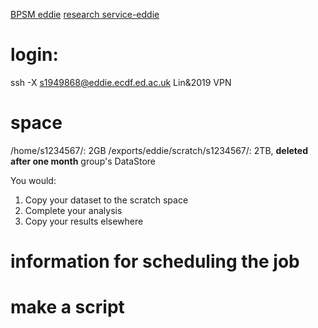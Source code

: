 [BPSM eddie](http://129.215.170.35/07_Using_Eddie.html)
[research service-eddie](https://www.wiki.ed.ac.uk/display/ResearchServices/Anaconda)

# login:
ssh -X s1949868@eddie.ecdf.ed.ac.uk
Lin&2019
VPN
# space
/home/s1234567/: 2GB
/exports/eddie/scratch/s1234567/: 2TB, **deleted after one month**
group's DataStore

You would:
1.  Copy your dataset to the scratch space
2.  Complete your analysis
3.  Copy your results elsewhere
# information for scheduling the job


# make a script

<!--stackedit_data:
eyJoaXN0b3J5IjpbLTEzMjY1MjA2NDgsMTcwMDIwMzY2OCw4NT
U0OTAwNywtMTU1NzY1NTA0Myw1NTUzMTMyMTEsMzAzMTI2ODc2
LC0xMzc1MzcxMjM0LC01Mzc3MzkxNDUsLTEzMjc2ODgyODIsNz
AyMDAxMjMwLDM2OTU2MDA1MF19
-->